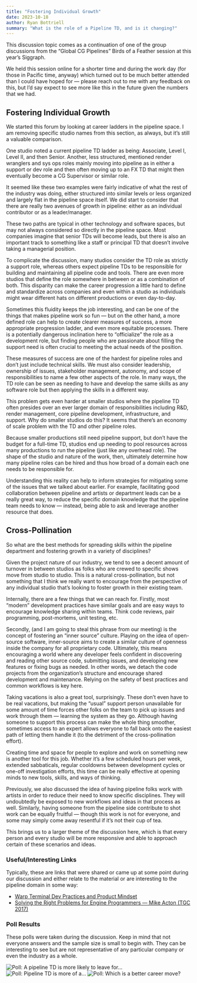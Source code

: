 ```yaml
---
title: "Fostering Individual Growth"
date: 2023-10-18
author: Ryan Bottriell
summary: "What is the role of a Pipeline TD, and is it changing?"
---
```


This discussion topic comes as a continuation of one of the group discussions from the “Global CG Pipelines” Birds of a Feather session at this year’s Siggraph.

We held this session online for a shorter time and during the work day (for those in Pacific time, anyway) which turned out to be much better attended than I could have hoped for — please reach out to me with any feedback on this, but I’d say expect to see more like this in the future given the numbers that we had.

## Fostering Individual Growth

We started this forum by looking at career ladders in the pipeline space. I am removing specific studio names from this section, as always, but it’s still a valuable comparison.

One studio noted a current pipeline TD ladder as being: Associate, Level I, Level II, and then Senior. Another, less structured, mentioned render wranglers and sys ops roles mainly moving into pipeline as in either a support or dev role and then often moving up to an FX TD that might then eventually become a CG Supervisor or similar role.

It seemed like these two examples were fairly indicative of what the rest of the industry was doing, either structured into similar levels or less organized and largely flat in the pipeline space itself. We did start to consider that there are really two avenues of growth in pipeline: either as an individual contributor or as a leader/manager.

These two paths are typical in other technology and software spaces, but may not always considered so directly in the pipeline space. Most companies imagine that senior TDs will become leads, but there is also an important track to something like a staff or principal TD that doesn’t involve taking a managerial position.

To complicate the discussion, many studios consider the TD role as strictly a support role, whereas others expect pipeline TDs to be responsible for building and maintaining all pipeline code and tools. There are even more studios that define the role somewhere in between or as a combination of both. This disparity can make the career progression a little hard to define and standardize across companies and even within a studio as individuals might wear different hats on different productions or even day-to-day.

Sometimes this fluidity keeps the job interesting, and can be one of the things that makes pipeline work so fun — but on the other hand, a more defined role can help to create clearer measures of success, a more appropriate progression ladder, and even more equitable processes. There is a potentially dangerous inclination here to “officialize” the role as a development role, but finding people who are passionate about filling the support need is often crucial to meeting the actual needs of the position.

These measures of success are one of the hardest for pipeline roles and don’t just include technical skills. We must also consider leadership, ownership of issues, stakeholder management, autonomy, and scope of responsibilities to name a few other aspects of the role. In many ways, the TD role can be seen as needing to have and develop the same skills as any software role but then applying the skills in a different way.

This problem gets even harder at smaller studios where the pipeline TD often presides over an ever larger domain of responsibilities including R&D, render management, core pipeline development, infrastructure, and support. Why do smaller studios do this? It seems that there’s an economy of scale problem with the TD and other pipeline roles.

Because smaller productions still need pipeline support, but don’t have the budget for a full-time TD, studios end up needing to pool resources across many productions to run the pipeline (just like any overhead role). The shape of the studio and nature of the work, then, ultimately determine how many pipeline roles can be hired and thus how broad of a domain each one needs to be responsible for.

Understanding this reality can help to inform strategies for mitigating some of the issues that we talked about earlier. For example, facilitating good collaboration between pipeline and artists or department leads can be a really great way, to reduce the specific domain knowledge that the pipeline team needs to know — instead, being able to ask and leverage another resource that does.

## Cross-Pollination

So what are the best methods for spreading skills within the pipeline department and fostering growth in a variety of disciplines?

Given the project nature of our industry, we tend to see a decent amount of turnover in between studios as folks who are crewed to specific shows move from studio to studio. This is a natural cross-pollination, but not something that I think we really want to encourage from the perspective of any individual studio that’s looking to foster growth in their existing team.

Internally, there are a few things that we can reach for. Firstly, most “modern” development practices have similar goals and are easy ways to encourage knowledge sharing within teams. Think code reviews, pair programming, post-mortems, unit testing, etc.

Secondly, (and I am going to steal this phrase from our meeting) is the concept of fostering an “inner source” culture. Playing on the idea of open-source software, inner-source aims to create a similar culture of openness inside the company for all proprietary code. Ultimately, this means encouraging a world where any developer feels confident in discovering and reading other source code, submitting issues, and developing new features or fixing bugs as needed. In other words, we detach the code projects from the organization’s structure and encourage shared development and maintenance. Relying on the safety of best practices and common workflows is key here.

Taking vacations is also a great tool, surprisingly. These don’t even have to be real vacations, but making the “usual” support person unavailable for some amount of time forces other folks on the team to pick up issues and work through them — learning the system as they go. Although having someone to support this process can make the whole thing smoother, sometimes access to an expert allows everyone to fall back onto the easiest path of letting them handle it (to the detriment of the cross-pollination effort).

Creating time and space for people to explore and work on something new is another tool for this job. Whether it’s a few scheduled hours per week, extended sabbaticals, regular cooldowns between development cycles or one-off investigation efforts, this time can be really effective at opening minds to new tools, skills, and ways of thinking.

Previously, we also discussed the idea of having pipeline folks work with artists in order to reduce their need to know specific disciplines. They will undoubtedly be exposed to new workflows and ideas in that process as well. Similarly, having someone from the pipeline side contribute to shot work can be equally fruitful — though this work is not for everyone, and some may simply come away resentful if it’s not their cup of tea.

This brings us to a larger theme of the discussion here, which is that every person and every studio will be more responsive and able to approach certain of these scenarios and ideas.

### Useful/Interesting Links

Typically, these are links that were shared or came up at some point during our discussion and either relate to the material or are interesting to the pipeline domain in some way:

- [Warp Terminal Dev Practices and Product Mindset](https://warpdev.notion.site/Public-Warp-How-We-Work-b872d41a1da743fca18220a731aeba48)
- [Solving the Right Problems for Engine Programmers — Mike Acton‌ (TGC 2017)](https://www.youtube.com/watch?v=4B00hV3wmMY)

### Poll Results

These polls were taken during the discussion. Keep in mind that not everyone answers and the sample size is small to begin with. They can be interesting to see but are not representative of any particular company or even the industry as a whole.

![Poll: A pipeline TD is more likely to leave for...](/images/2023-10-18/poll_likely_to_leave.png)
![Poll: Pipeline TD is more of a...](/images/2023-10-18/poll_career_or_step.png)
![Poll: Which is a better career move?](/images/2023-10-18/poll_better_move.png)